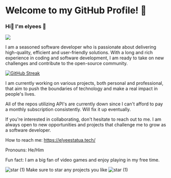 # Welcome to my GitHub Profile! 🎉
### Hi👋 I'm elyees 🧸 

![](https://komarev.com/ghpvc/?username=devmiano&color=green&style=for-the-badge)


I am a seasoned software developer who is passionate about delivering high-quality, efficient and user-friendly solutions. With a long and rich experience in coding and software development, I am ready to take on new challenges and contribute to the open-source community.

[![GitHub Streak](https://streak-stats.demolab.com?user=Kooya3&theme=tokyonight-duo&hide_border=true&date_format=%5BY.%5Dn.j&mode=weekly&background=45%2C2807EBA6%2CEB5454)](https://git.io/streak-stats)

I am currently working on various projects, both personal and professional, that aim to push the boundaries of technology and make a real impact in people's lives.
 
All of the repos utilizing API's are currently down since I can't afford to pay a monthly subscription consistently. Will fix it up eventually.

If you're interested in collaborating, don't hesitate to reach out to me. I am always open to new opportunities and projects that challenge me to grow as a software developer.

How to reach me: https://elyeestatua.tech/

Pronouns: He/Him

Fun fact: I am a big fan of video games and enjoy playing in my free time.



 ![star (1)](https://user-images.githubusercontent.com/84116117/222882267-2d4806e0-793b-49c8-8f1b-2e99aa1c62b8.png) Make sure to star any projects you like ![star (1)](https://user-images.githubusercontent.com/84116117/222882252-e492996e-244f-4b98-b001-77581ebd8f8a.png)

